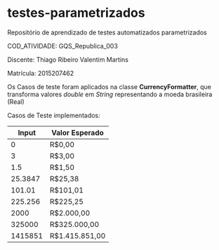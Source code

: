 # testes-parametrizados
Repositório de aprendizado de testes automatizados parametrizados

COD_ATIVIDADE: GQS_Republica_003


Discente: Thiago Ribeiro Valentim Martins


Matrícula: 2015207462

Os Casos de teste foram aplicados na classe **CurrencyFormatter**, que transforma valores *double* em *String* representando a moeda brasileira (Real)

Casos de Teste implementados:

| Input      | Valor Esperado |
| ----------- | ----------- |
| 0      | R$0,00         |
| 3      | R$3,00         |
| 1.5    | R$1,50         |
| 25.3847| R$25,38        |
| 101.01 | R$101,01       |
| 225.256| R$225,25       |
| 2000   | R$2.000,00     |
| 325000 | R$325.000,00   |
| 1415851| R$1.415.851,00 |
